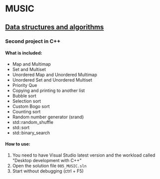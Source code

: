 # MUSIC
## [Data structures and algorithms](https://www.algebra.hr/visoko-uciliste/en/studij/undergraduate-professional-program/software-engineering/lecture-plan/data-structures-and-algorithms/3059)
### Second project in C++
#### What is included:
- Map and Multimap
- Set and Multiset
- Unordered Map and Unordered Multimap
- Unordered Set and Unordered Multiset
- Priority Que
- Copying and printing to another list
- Bubble sort
- Selection sort
- Custom Bogo sort
- Counting sort
- Random number generator (srand)
- std::random_shuffle
- std::sort
- std::binary_search
#### How to use:
1. You need to have Visual Studio latest version and the workload called "Desktop development with C++"
2. Open the solution file `005_MUSIC.sln`
3. Start without debugging (ctrl + F5)
